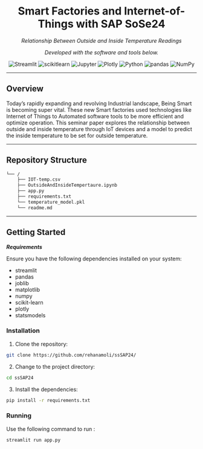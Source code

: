 <p align="center">
    <h1 align="center">Smart Factories and Internet-of-Things with SAP SoSe24 </h1>
</p>
<p align="center">
    <em>Relationship Between Outside and Inside Temperature Readings</em>
</p>
<p align="center">
		<em>Developed with the software and tools below.</em>
</p>
<p align="center">
	<img src="https://img.shields.io/badge/Streamlit-FF4B4B.svg?style=flat&logo=Streamlit&logoColor=white" alt="Streamlit">
	<img src="https://img.shields.io/badge/scikitlearn-F7931E.svg?style=flat&logo=scikit-learn&logoColor=white" alt="scikitlearn">
	<img src="https://img.shields.io/badge/Jupyter-F37626.svg?style=flat&logo=Jupyter&logoColor=white" alt="Jupyter">
	<img src="https://img.shields.io/badge/Plotly-3F4F75.svg?style=flat&logo=Plotly&logoColor=white" alt="Plotly">
	<img src="https://img.shields.io/badge/Python-3776AB.svg?style=flat&logo=Python&logoColor=white" alt="Python">
	<img src="https://img.shields.io/badge/pandas-150458.svg?style=flat&logo=pandas&logoColor=white" alt="pandas">
	<img src="https://img.shields.io/badge/NumPy-013243.svg?style=flat&logo=NumPy&logoColor=white" alt="NumPy">
</p>
<hr>



##  Overview

Today’s rapidly expanding and revolving Industrial landscape, Being Smart is becoming super vital. These new Smart factories used technologies like Internet of Things to Automated software tools to be more efficient and optimize operation. This seminar paper explores the relationship between outside and inside temperature through IoT devices and a model to predict the inside temperature to be set for outside temperature.

---

##  Repository Structure

```sh
└── /
    ├── IOT-temp.csv
    ├── OutsideAndInsideTempertaure.ipynb
    ├── app.py
    ├── requirements.txt
    └── temperature_model.pkl
    └── readme.md

```
---

##  Getting Started

***Requirements***

Ensure you have the following dependencies installed on your system:

* streamlit
* pandas
* joblib
* matplotlib
* numpy
* scikit-learn
* plotly
* statsmodels

###  Installation

1. Clone the  repository:

```sh
git clone https://github.com/rehanamoli/ssSAP24/
```

2. Change to the project directory:

```sh
cd ssSAP24
```

3. Install the dependencies:

```sh
pip install -r requirements.txt
```

###  Running 

Use the following command to run :

```sh
streamlit run app.py
```
